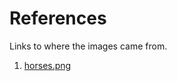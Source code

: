 # References

Links to where the images came from.

1. [horses.png](https://i2.pickpik.com/photos/83/964/942/horses-embracing-affectionate-equestrian-thumb.jpg)
